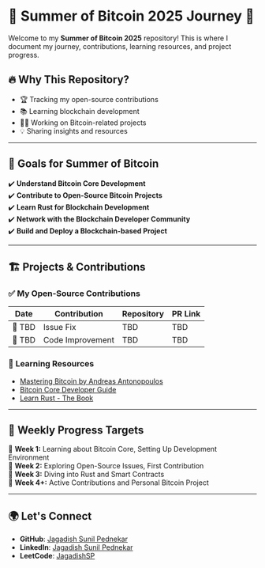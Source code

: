 # 🌟 Summer of Bitcoin 2025 Journey 🚀  

Welcome to my **Summer of Bitcoin 2025** repository! This is where I document my journey, contributions, learning resources, and project progress.  

## 🔥 Why This Repository?  
- 🏆 Tracking my open-source contributions  
- 📚 Learning blockchain development  
- 👨‍💻 Working on Bitcoin-related projects  
- 💡 Sharing insights and resources  

---

## 📌 Goals for Summer of Bitcoin  
✔️ **Understand Bitcoin Core Development**  
✔️ **Contribute to Open-Source Bitcoin Projects**  
✔️ **Learn Rust for Blockchain Development**  
✔️ **Network with the Blockchain Developer Community**  
✔️ **Build and Deploy a Blockchain-based Project**  

---

## 🏗️ Projects & Contributions  
### ✅ **My Open-Source Contributions**  
| Date | Contribution | Repository | PR Link |
|------|-------------|------------|---------|
| 📅 TBD | Issue Fix | TBD | TBD |
| 📅 TBD | Code Improvement | TBD | TBD |

### 📜 **Learning Resources**  
- [Mastering Bitcoin by Andreas Antonopoulos](https://github.com/bitcoinbook/bitcoinbook)  
- [Bitcoin Core Developer Guide](https://bitcoincore.org/en/doc/)  
- [Learn Rust - The Book](https://doc.rust-lang.org/book/)  

---

## 📆 Weekly Progress Targets  
🔹 **Week 1:** Learning about Bitcoin Core, Setting Up Development Environment  
🔹 **Week 2:** Exploring Open-Source Issues, First Contribution  
🔹 **Week 3:** Diving into Rust and Smart Contracts  
🔹 **Week 4+:** Active Contributions and Personal Bitcoin Project  

---

## 🌍 Let's Connect  
- **GitHub**: [Jagadish Sunil Pednekar](https://github.com/JAGADISHSUNILPEDNEKAR)  
- **LinkedIn**: [Jagadish Sunil Pednekar](https://www.linkedin.com/in/jagadish-sunil-p-117210311/)  
- **LeetCode**: [JagadishSP](https://leetcode.com/u/JagadishSP/)  
